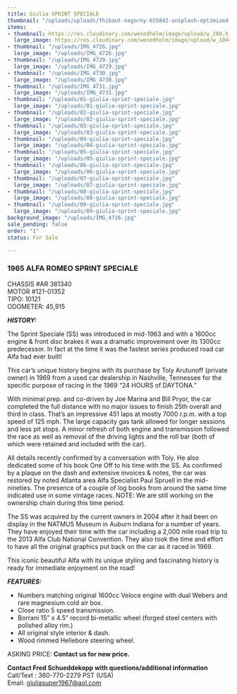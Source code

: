 ```yaml
---
title: Giulia SPRINT SPECIALE
thumbnail: "/uploads/uploads/thibaut-nagorny-655842-unsplash-optimized[1].jpg"
items:
- thumbnail: https://res.cloudinary.com/wesedholm/image/upload/w_200,h_150/v1617688902/ClassicsOnOffer/IMG_9041.jpg
  large_image: https://res.cloudinary.com/wesedholm/image/upload/w_1044,h_783/v1617688902/ClassicsOnOffer/IMG_9041.jpg
- thumbnail: "/uploads/IMG_4726.jpg"
  large_image: "/uploads/IMG_4726.jpg"
- thumbnail: "/uploads/IMG_4729.jpg"
  large_image: "/uploads/IMG_4729.jpg"
- thumbnail: "/uploads/IMG_4730.jpg"
  large_image: "/uploads/IMG_4730.jpg"
- thumbnail: "/uploads/IMG_4731.jpg"
  large_image: "/uploads/IMG_4731.jpg"
- thumbnail: "/uploads/01-giulia-sprint-speciale.jpg"
  large_image: "/uploads/01-giulia-sprint-speciale.jpg"
- thumbnail: "/uploads/02-giulia-sprint-speciale.jpg"
  large_image: "/uploads/02-giulia-sprint-speciale.jpg"
- thumbnail: "/uploads/03-giulia-sprint-speciale.jpg"
  large_image: "/uploads/03-giulia-sprint-speciale.jpg"
- thumbnail: "/uploads/04-giulia-sprint-speciale.jpg"
  large_image: "/uploads/04-giulia-sprint-speciale.jpg"
- thumbnail: "/uploads/05-giulia-sprint-speciale.jpg"
  large_image: "/uploads/05-giulia-sprint-speciale.jpg"
- thumbnail: "/uploads/06-giulia-sprint-speciale.jpg"
  large_image: "/uploads/06-giulia-sprint-speciale.jpg"
- thumbnail: "/uploads/07-giulia-sprint-speciale.jpg"
  large_image: "/uploads/07-giulia-sprint-speciale.jpg"
- thumbnail: "/uploads/08-giulia-sprint-speciale.jpg"
  large_image: "/uploads/08-giulia-sprint-speciale.jpg"
- thumbnail: "/uploads/09-giulia-sprint-speciale.jpg"
  large_image: "/uploads/09-giulia-sprint-speciale.jpg"
background_image: "/uploads/IMG_4726.jpg"
sale_pending: false
order: "1"
status: For Sale

---
```

### 1965 ALFA ROMEO SPRINT SPECIALE

CHASSIS #AR 381340  
MOTOR #121-01352  
TIPO: 10121  
ODOMETER: 45,915

**_HISTORY:_**

The Sprint Speciale (SS) was introduced in mid-1963 and with a 1600cc engine & front disc brakes it was a dramatic improvement over its 1300cc predecessor. In fact at the time it was the fastest series produced road car Alfa had ever built! 

This car’s unique history begins with its purchase by Toly Arutunoff (private owner) in 1969 from a used car dealership in Nashville, Tennessee for the specific purpose of racing in the 1969 “24 HOURS of DAYTONA.”

With minimal prep. and co-driven by Joe Marina and Bill Pryor, the car
completed the full distance with no major issues to finish 25th overall and
third in class. That’s an impressive 451 laps at mostly 7000 r.p.m. with a top
speed of 125 mph. The large capacity gas tank allowed for longer sessions
and less pit stops. A minor refresh of both engine and transmission followed
the race as well as removal of the driving lights and the roll bar (both of
which were retained and included with the car).

All details recently confirmed by a conversation with Toly. He also dedicated
some of his book One Off to his time with the SS. As confirmed by a
plaque on the dash and extensive invoices & notes, the car was restored
by noted Atlanta area Alfa Specialist Paul Spruell in the mid-nineties. The
presence of a couple of log books from around the same time indicated use
in some vintage races. NOTE: We are still working on the ownership chain
during this time period.

The SS was acquired by the current owners in 2004 after it had been on
display in the NATMUS Museum in Auburn Indiana for a number of years.
They have enjoyed their time with the car including a 2,000 mile road trip to the 2013 Alfa Club National Convention. They also took the time and effort to have all the original graphics put back on the car as it raced in 1969.

This iconic beautiful Alfa with its unique styling and fascinating history is
ready for immediate enjoyment on the road!

**_FEATURES:_**

* Numbers matching original 1600cc Veloce engine with dual Webers and rare magnesium cold air box.
* Close ratio 5 speed transmission.
* Borrani 15” x 4.5” record bi-metallic wheel (forged steel centers with polished alloy rim.)
* All original style interior & dash.
* Wood rimmed Hellebore steering wheel.

ASKING PRICE: **Contact us for new price.**

**Contact Fred Schueddekopp with questions/additional information**  
Call/Text : 360-770-2279 PST (USA)  
Email: giuliasuper1967@aol.com